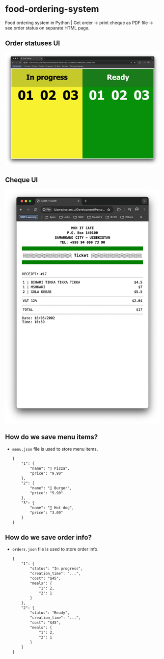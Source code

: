 # food-ordering-system
Food ordering system in Python | Get order → print cheque as PDF file → see order status on separate HTML page.


## Order statuses UI
<img src="images/statuses.png">

## Cheque UI
<img src="images/cheque.png">



## How do we save menu items?
- `menu.json` file is used to store menu items.
    ```
    {
        "1": {
            "name": "🍕 Pizza",
            "price": "9.90"
        },
        "2": {
            "name": "🍔 Burger",
            "price": "5.90"
        },
        "3": {
            "name": "🌭 Hot-dog",
            "price": "3.00"
        }
    }
    ```

## How do we save order info? 
- `orders.json` file is used to store order info.
    ```
    {
        "1": {
            "status": "In progress",
            "creation_time": "...",
            "cost": "$45",
            "meals": {
                "1": 2,
                "2": 1
            }
        },
        "2": {
            "status": "Ready",
            "creation_time": "...",
            "cost": "$45",
            "meals": {
                "1": 2,
                "2": 1
            }
        }
    }
    ```